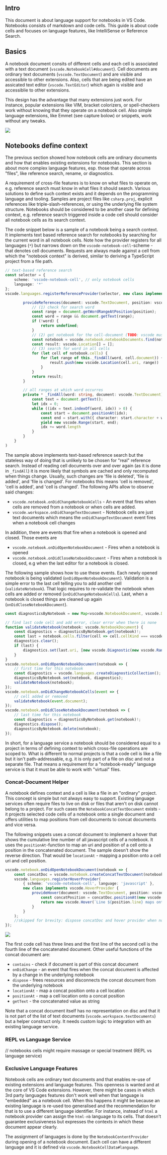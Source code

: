 
## Intro

This document is about language support for notebooks in VS Code. Notebooks consists of markdown and code cells. This guide is about code cells and focuses on language features, like IntelliSense or Reference Search. 

## Basics

A notebook document consits of different cells and each cell is associated with a text document (`vscode.NotebookCell#document`). Cell documents are ordinary text documents (`vscode.TextDocument`) and are visible and accessible to other extensions. Also, cells that are being edited have an assicated text editor (`vscode.TextEditor`) which again is visible and accessiblie to other extensions. 

This design has the advantage that many extensions just work. For instance, popular extensions like VIM, bracket colorizers, or spell-checkers work without knowing that they operate on a notebook cell. Also simple language extensions, like Emmet (see capture bolow) or snippets, work without any tweaks. 

![](img-emmet.png)

## Notebooks define context

The previous section showed how notebook cells are ordinary documents and how that enables existing extensions for notebooks. This section is about more complex language features, esp. those that operate across "files", like reference search, rename, or diagnostics. 

A requirement of cross-file features is to know on what files to operate on, e.g. reference search must know in what files it should search. Various solutions to define such context exists and it depends on the programming language and tooling. Samples are project files like `csharp.proj`, explicit references like triple-slash-references, or using the underlying file system structure. Notebooks should be considered to be another case for defining context, e.g. reference search triggered inside a code cell should consider all notebook cells as its search context. 

The code snippet below is a sample of a notebook being a search context. It implements text based reference search for notebooks by searching for the current word in all notebook cells. Note how the provider registers for all languages (`*`) but narrows down on the `vscode-notebook-cell`-scheme - that denotes cell documents. Requests are always made against a cell from which the "notebook context" is derived, similar to deriving a TypeScript project from a file path. 

```ts
// text-based reference search
const selector = { 
	scheme: 'vscode-notebook-cell', // only notebook cells
	language: '*' 
};
vscode.languages.registerReferenceProvider(selector, new class implements vscode.ReferenceProvider {

		provideReferences(document: vscode.TextDocument, position: vscode.Position) {
			// (1) check for search word
			const range = document.getWordRangeAtPosition(position);
			const word = range && document.getText(range);
			if (!word) {
				return undefined;
			}
			// (2) get notebook for the cell-document (TODO: vscode must have simple API for this)
			const notebook = vscode.notebook.notebookDocuments.find(notebook => notebook.cells.find(cell => cell.document === document))!;
			const result: vscode.Location[] = [];
			// (3) search for word in all cells
			for (let cell of notebook.cells) {
				for (let range of this._findAll(word, cell.document)) {
					result.push(new vscode.Location(cell.uri, range))
				}
			}
			return result;
		}

		// all ranges at which word occurres
		private * _findAll(word: string, document: vscode.TextDocument) {
			const text = document.getText();
			let idx = 0;
			while ((idx = text.indexOf(word, idx)) > 0) {
				const start = document.positionAt(idx);
				const end = start.with({ character: start.character + word.length });
				yield new vscode.Range(start, end);
				idx += word.length
			}
		}
	}
)
```

The sample above implements text-based reference search but the stateless way of doing that is unlikely to be chosen for "real" reference search. Instead of reading cell documents over and over again (as it is done in `_findAll`) it is more likely that symbols are cached and only recomputed when things change. Usually, such changes are 'file is deleted', 'file is added', and 'file is changed'. For notebooks this means 'cell is removed', 'cell is added', and 'cell is changed'. The following APIs allow to observe said changes:

* `vscode.notebook.onDidChangeNotebookCells` - An event that fires when cells are removed from a notebook or when cells are added.
* `vscode.workspace.onDidChangeTextDocument` - Notebook cells are just text documents which means the `onDidChangeTextDocument` event fires when a notebook cell changes

In addition, there are events that fire when a notebook is opened and closed. Those events are

* `vscode.notebook.onDidOpenNotebookDocument` - Fires when a notebook is opened
* `vscode.notebook.onDidCloseNotebookDocument` - Fires when a notebook is closed, e.g when the last editor for a notebook is closed.

The following sample shows how to use these events. Each newly opened notebook is being validated (`onDidOpenNotebookDocument`). Validation is a simple error to the last cell telling you to add another cell (`validateNotebook`). That logic requires to re-validate the notebook when cells are added or removed (`onDidChangeNotebookCells`). Last, when a notebook is closed things are cleaned up again (`onDidCloseNotebookDocument`).

```ts
const diagnosticsByNotebook = new Map<vscode.NotebookDocument, vscode.DiagnosticCollection>()

// find last code cell and add error, clear error when there is none
function validateNotebook(notebook: vscode.NotebookDocument) {
	const diagnostics = diagnosticsByNotebook.get(notebook)!;
	const last = notebook.cells.filter(cell => cell.cellKind === vscode.CellKind.Code).pop();
	diagnostics.clear();
	if (last) {
		diagnostics.set(last.uri, [new vscode.Diagnostic(new vscode.Range(0, 0, 1, 0), 'One more cell and you\'ll be fine')])
	}
}
vscode.notebook.onDidOpenNotebookDocument(notebook => {
	// first time for this notebook
	const diagnostics = vscode.languages.createDiagnosticCollection();
	diagnosticsByNotebook.set(notebook, diagnostics);
	validateNotebook(notebook);
});
vscode.notebook.onDidChangeNotebookCells(event => {
	// cell added or removed
	validateNotebook(event.document);
});
vscode.notebook.onDidCloseNotebookDocument(notebook => {
	// last time for this notebook
	const diagnostics = diagnosticsByNotebook.get(notebook)!;
	diagnostics.dispose();
	diagnosticsByNotebook.delete(notebook);
});
```
In short, for a language service a notebook should be considered equal to a project in terms of defining context to which cross-file operations are scoped to. What is different to normal projects is that a code cell is like a file but it isn't path-addressable, e.g. it is only part of a file on disc and not a separate file. That means a requirement for a "notebook-ready" language service is that it must be able to work with "virtual" files.

### Concat-Document Helper

A notebook defines context and a cell is like a file in an "ordinary" project. This concept is simple but not always easy to support. Existing language services often require files to live on disk or files that aren't on disk cannot belong to a project. For such cases the `NotebookConcatTextDocument` exists - it projects selected code cells of a notebook onto a single document and offers utilities to map positions from cell documents to concat documents and vice versa.

The following snippets uses a concat document to implement a hover that shows the cumulative line number of all javascript cells of a notebook. It uses the `positionAt`-function to map an uri and position of a cell onto a position in the concatenated document. The sample doesn't show the reverse direction. That would be `locationAt` - mapping a position onto a cell uri and cell position.

```ts
vscode.notebook.onDidOpenNotebookDocument(notebook => {
	const concatDoc = vscode.notebook.createConcatTextDocument(notebook, { language: 'javascript' });
	vscode.languages.registerHoverProvider(
		{ scheme: 'vscode-notebook-cell', language: 'javascript' },
		new class implements vscode.HoverProvider {
			provideHover(document: vscode.TextDocument, position: vscode.Position) {
				const concatPosition = concatDoc.positionAt(new vscode.Location(document.uri, position));
				return new vscode.Hover(`Line ${position.line} maps onto line ${concatPosition.line}`);
			}
		}
	);
	//skipped for brevity: dispose concatDoc and hover provider when notebook closes
});
```

![](img-concat-hover.png)

The first code cell has three lines and the first line of the second cell is the fourth line of the concatenated document. Other useful functions of the concat document are:

- `contains` - check if document is part of this concat document
- `onDidChange` - an event that fires when the concat document is affected by a change in the underlying notebook
- `dispose` - frees resources and disconnects the concat document from the underlying notebook
- `locationAt` - map a concat position onto a cell location
- `positionAt` - map a cell location onto a concat position
- `getText` - the concatenated value as string

Note that a concat document itself has no representation on disc and that it is not part of the list of text documents (`vscode.workspace.textDocuments`) but a helper construct only. It needs custom logic to integration with an existing language service.

### REPL vs Language Service
// notebooks cells might require massage or special treatment (REPL vs language service)

### Exclusive Language Features

Notebook cells are ordinary text documents and that enables re-use of existing extensions and language features. This openness is wanted and at the core of VS Code extensions. However, there might be cases in which 3rd party languages features don't work well when that language is "embedded" as a notebook cell. When this happens it might be because an existing language is re-used too generalised and the recommendation for that is to use a different language identifier. For instance, instead of `html` a notebook provider can assign the `html-nb` language to its cells. That doesn't guarantee exclusiveness but expresses the contexts in which these document appear clearly. 

The assignment of languages is done by the `NotebookContentProvider` during opening of a notebook document. Each cell can have a different language and it is defined via `vscode.NotebookCellData#language`.
